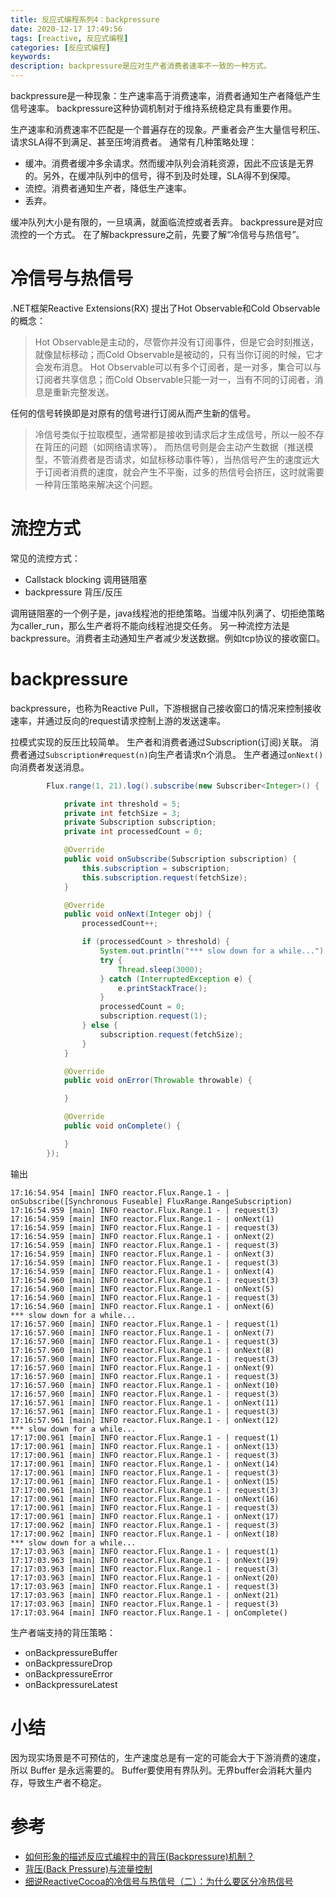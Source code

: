 ```yaml
---
title: 反应式编程系列4：backpressure
date: 2020-12-17 17:49:56
tags: [reactive, 反应式编程]
categories: [反应式编程]
keywords:
description: backpressure是应对生产者消费者速率不一致的一种方式。
---
```


backpressure是一种现象：生产速率高于消费速率，消费者通知生产者降低产生信号速率。
backpressure这种协调机制对于维持系统稳定具有重要作用。
<!-- more -->

生产速率和消费速率不匹配是一个普遍存在的现象。严重者会产生大量信号积压、请求SLA得不到满足、甚至压垮消费者。
通常有几种策略处理：
- 缓冲。消费者缓冲多余请求。然而缓冲队列会消耗资源，因此不应该是无界的。另外，在缓冲队列中的信号，得不到及时处理，SLA得不到保障。
- 流控。消费者通知生产者，降低生产速率。
- 丢弃。

缓冲队列大小是有限的，一旦填满，就面临流控或者丢弃。
backpressure是对应流控的一个方式。
在了解backpressure之前，先要了解“冷信号与热信号”。

# 冷信号与热信号

.NET框架Reactive Extensions(RX) 提出了Hot Observable和Cold Observable的概念：
>Hot Observable是主动的，尽管你并没有订阅事件，但是它会时刻推送，就像鼠标移动；而Cold Observable是被动的，只有当你订阅的时候，它才会发布消息。
>Hot Observable可以有多个订阅者，是一对多，集合可以与订阅者共享信息；而Cold Observable只能一对一，当有不同的订阅者，消息是重新完整发送。

任何的信号转换即是对原有的信号进行订阅从而产生新的信号。

>冷信号类似于拉取模型，通常都是接收到请求后才生成信号，所以一般不存在背压的问题（如网络请求等）。
>而热信号则是会主动产生数据（推送模型，不管消费者是否请求，如鼠标移动事件等），当热信号产生的速度远大于订阅者消费的速度，就会产生不平衡，过多的热信号会挤压，这时就需要一种背压策略来解决这个问题。

# 流控方式

常见的流控方式：
- Callstack blocking 调用链阻塞
- backpressure 背压/反压

调用链阻塞的一个例子是，java线程池的拒绝策略。当缓冲队列满了、切拒绝策略为caller_run，那么生产者将不能向线程池提交任务。
另一种流控方法是backpressure。消费者主动通知生产者减少发送数据。例如tcp协议的接收窗口。


# backpressure

backpressure，也称为Reactive Pull，下游根据自己接收窗口的情况来控制接收速率，并通过反向的request请求控制上游的发送速率。

拉模式实现的反压比较简单。
生产者和消费者通过Subscription(订阅)关联。
消费者通过`Subscription#request(n)`向生产者请求n个消息。
生产者通过`onNext()`向消费者发送消息。

```java
        Flux.range(1, 21).log().subscribe(new Subscriber<Integer>() {

            private int threshold = 5;
            private int fetchSize = 3;
            private Subscription subscription;
            private int processedCount = 0;

            @Override
            public void onSubscribe(Subscription subscription) {
                this.subscription = subscription;
                this.subscription.request(fetchSize);
            }

            @Override
            public void onNext(Integer obj) {
                processedCount++;

                if (processedCount > threshold) {
                    System.out.println("*** slow down for a while...");
                    try {
                        Thread.sleep(3000);
                    } catch (InterruptedException e) {
                        e.printStackTrace();
                    }
                    processedCount = 0;
                    subscription.request(1);
                } else {
                    subscription.request(fetchSize);
                }
            }

            @Override
            public void onError(Throwable throwable) {

            }

            @Override
            public void onComplete() {

            }
        });
```
输出
```
17:16:54.954 [main] INFO reactor.Flux.Range.1 - | onSubscribe([Synchronous Fuseable] FluxRange.RangeSubscription)
17:16:54.959 [main] INFO reactor.Flux.Range.1 - | request(3)
17:16:54.959 [main] INFO reactor.Flux.Range.1 - | onNext(1)
17:16:54.959 [main] INFO reactor.Flux.Range.1 - | request(3)
17:16:54.959 [main] INFO reactor.Flux.Range.1 - | onNext(2)
17:16:54.959 [main] INFO reactor.Flux.Range.1 - | request(3)
17:16:54.959 [main] INFO reactor.Flux.Range.1 - | onNext(3)
17:16:54.959 [main] INFO reactor.Flux.Range.1 - | request(3)
17:16:54.959 [main] INFO reactor.Flux.Range.1 - | onNext(4)
17:16:54.960 [main] INFO reactor.Flux.Range.1 - | request(3)
17:16:54.960 [main] INFO reactor.Flux.Range.1 - | onNext(5)
17:16:54.960 [main] INFO reactor.Flux.Range.1 - | request(3)
17:16:54.960 [main] INFO reactor.Flux.Range.1 - | onNext(6)
*** slow down for a while...
17:16:57.960 [main] INFO reactor.Flux.Range.1 - | request(1)
17:16:57.960 [main] INFO reactor.Flux.Range.1 - | onNext(7)
17:16:57.960 [main] INFO reactor.Flux.Range.1 - | request(3)
17:16:57.960 [main] INFO reactor.Flux.Range.1 - | onNext(8)
17:16:57.960 [main] INFO reactor.Flux.Range.1 - | request(3)
17:16:57.960 [main] INFO reactor.Flux.Range.1 - | onNext(9)
17:16:57.960 [main] INFO reactor.Flux.Range.1 - | request(3)
17:16:57.960 [main] INFO reactor.Flux.Range.1 - | onNext(10)
17:16:57.960 [main] INFO reactor.Flux.Range.1 - | request(3)
17:16:57.961 [main] INFO reactor.Flux.Range.1 - | onNext(11)
17:16:57.961 [main] INFO reactor.Flux.Range.1 - | request(3)
17:16:57.961 [main] INFO reactor.Flux.Range.1 - | onNext(12)
*** slow down for a while...
17:17:00.961 [main] INFO reactor.Flux.Range.1 - | request(1)
17:17:00.961 [main] INFO reactor.Flux.Range.1 - | onNext(13)
17:17:00.961 [main] INFO reactor.Flux.Range.1 - | request(3)
17:17:00.961 [main] INFO reactor.Flux.Range.1 - | onNext(14)
17:17:00.961 [main] INFO reactor.Flux.Range.1 - | request(3)
17:17:00.961 [main] INFO reactor.Flux.Range.1 - | onNext(15)
17:17:00.961 [main] INFO reactor.Flux.Range.1 - | request(3)
17:17:00.961 [main] INFO reactor.Flux.Range.1 - | onNext(16)
17:17:00.961 [main] INFO reactor.Flux.Range.1 - | request(3)
17:17:00.961 [main] INFO reactor.Flux.Range.1 - | onNext(17)
17:17:00.962 [main] INFO reactor.Flux.Range.1 - | request(3)
17:17:00.962 [main] INFO reactor.Flux.Range.1 - | onNext(18)
*** slow down for a while...
17:17:03.963 [main] INFO reactor.Flux.Range.1 - | request(1)
17:17:03.963 [main] INFO reactor.Flux.Range.1 - | onNext(19)
17:17:03.963 [main] INFO reactor.Flux.Range.1 - | request(3)
17:17:03.963 [main] INFO reactor.Flux.Range.1 - | onNext(20)
17:17:03.963 [main] INFO reactor.Flux.Range.1 - | request(3)
17:17:03.963 [main] INFO reactor.Flux.Range.1 - | onNext(21)
17:17:03.963 [main] INFO reactor.Flux.Range.1 - | request(3)
17:17:03.964 [main] INFO reactor.Flux.Range.1 - | onComplete()
```

生产者端支持的背压策略：
- onBackpressureBuffer
- onBackpressureDrop
- onBackpressureError
- onBackpressureLatest

# 小结

因为现实场景是不可预估的，生产速度总是有一定的可能会大于下游消费的速度，所以 Buffer 是永远需要的。
Buffer要使用有界队列。无界buffer会消耗大量内存，导致生产者不稳定。


# 参考

- [如何形象的描述反应式编程中的背压(Backpressure)机制？](https://www.zhihu.com/question/49618581)
- [背压(Back Pressure)与流量控制](https://lotabout.me/2020/Back-Pressure/)
- [细说ReactiveCocoa的冷信号与热信号（二）：为什么要区分冷热信号](https://tech.meituan.com/2015/09/28/talk-about-reactivecocoas-cold-signal-and-hot-signal-part-2.html)
